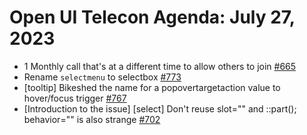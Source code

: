 # Open UI Telecon Agenda: July 27, 2023

- 1 Monthly call that's at a different time to allow others to join [#665](https://github.com/openui/open-ui/issues/665)
- Rename `selectmenu` to selectbox [#773](https://github.com/openui/open-ui/issues/773#issuecomment-1649976535)
- [tooltip] Bikeshed the name for a popovertargetaction value to hover/focus trigger [#767](https://github.com/openui/open-ui/issues/767#issuecomment-1634801385)
- [Introduction to the issue] [select] Don't reuse slot="" and ::part(); behavior="" is also strange [#702](https://github.com/openui/open-ui/issues/702)
